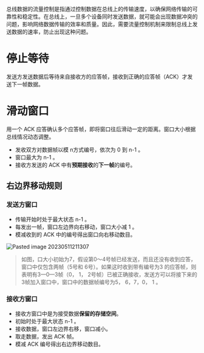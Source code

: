 总线数据的流量控制是指通过控制数据在总线上的传输速度，以确保网络传输的可靠性和稳定性。在总线上，一旦多个设备同时发送数据，就可能会出现数据冲突的问题，影响网络数据传输的效率和质量。因此，需要流量控制机制来限制总线上发送数据的速率，防止出现这种问题。

# 停止等待

发送方发送数据后等待来自接收方的应答帧，接收到正确的应答帧（ACK）才发送下一帧数据。

# 滑动窗口

用一个 ACK 应答确认多个应答帧，即将窗口往后滑动一定的距离。窗口大小根据总线情况动态调整。

- 发收双方对数据帧以模 n方式编号，依次为 0 到 n-1 。
- 窗口最大为 n-1 。
- 接收方发送的 ACK 中有**预期接收**的**下一帧**的编号。

## 右边界移动规则

### 发送方窗口

- 传输开始时处于最大状态 n-1 。
- 每发出一帧，窗口左边界向右移动，窗口大小减 1 。
- 模减收到的 ACK 中的编号得出窗口向右移动数目。

![Pasted image 20230511211307](http://pic.qiniu.kicre.top/Pasted%20image%2020230511211307.png)

> 如图，口大小初始为7，假设第0～4号帧已经发送，而且还没有收到应答，窗口中仅包含两帧（5号和 6号）。如果这时收到带有编号为3 的应答帧，则表明有3—0—3帧（0， 1， 2号帧）已被正确接收，发送方可以将接下来的3帧加入窗口中，窗口中的数据帧编号为5， 6，7，0， 1 。

### 接收方窗口

- 接收方窗口中是为接受数据**保留的存储空间**。
- 初始时处于最大状态 n-1 。
- 接收数据，窗口左边界右移，窗口减小。
- 取走数据，发出 ACK 帧。
- 模减 ACK 编号得出右边界移动数目。
